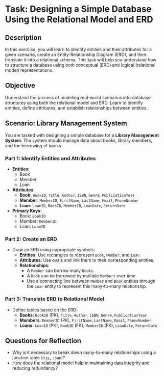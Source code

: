 # Task: Designing a Simple Database Using the Relational Model and ERD

## Description
In this exercise, you will learn to identify entities and their attributes for a given scenario, create an Entity-Relationship Diagram (ERD), and then translate it into a relational schema. This task will help you understand how to structure a database using both conceptual (ERD) and logical (relational model) representations.

## Objective
Understand the process of modeling real-world scenarios into database structures using both the relational model and ERD. Learn to identify entities, define attributes, and establish relationships between entities.

## Scenario: Library Management System
You are tasked with designing a simple database for a **Library Management System**. The system should manage data about books, library members, and the borrowing of books.

### Part 1: Identify Entities and Attributes
- **Entities**:
  - Book
  - Member
  - Loan
- **Attributes**:
  - **Book**: `BookID`, `Title`, `Author`, `ISBN`, `Genre`, `PublicationYear`
  - **Member**: `MemberID`, `FirstName`, `LastName`, `Email`, `PhoneNumber`
  - **Loan**: `LoanID`, `BookID`, `MemberID`, `LoanDate`, `ReturnDate`
- **Primary Keys**:
  - Book: `BookID`
  - Member: `MemberID`
  - Loan: `LoanID`

### Part 2: Create an ERD
- Draw an ERD using appropriate symbols:
  - **Entities**: Use rectangles to represent `Book`, `Member`, and `Loan`.
  - **Attributes**: Use ovals and link them to their corresponding entities.
  - **Relationships**:
    - A `Member` can borrow many `Books`.
    - A `Book` can be borrowed by multiple `Members` over time.
    - Use a connecting line between `Member` and `Book` entities through the `Loan` entity to represent this many-to-many relationship.

### Part 3: Translate ERD to Relational Model
- Define tables based on the ERD:
  - **Books**: `BookID` (PK), `Title`, `Author`, `ISBN`, `Genre`, `PublicationYear`
  - **Members**: `MemberID` (PK), `FirstName`, `LastName`, `Email`, `PhoneNumber`
  - **Loans**: `LoanID` (PK), `BookID` (FK), `MemberID` (FK), `LoanDate`, `ReturnDate`

## Questions for Reflection
- Why is it necessary to break down many-to-many relationships using a junction table (e.g., `Loan`)?
- How does the relational model help in maintaining data integrity and reducing redundancy?

